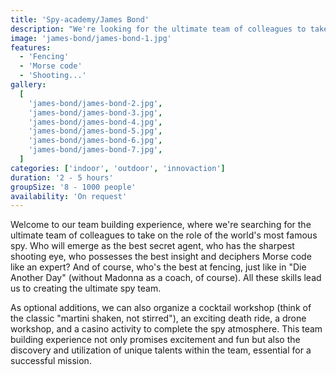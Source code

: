 ```yaml
---
title: 'Spy-academy/James Bond'
description: "We're looking for the ultimate team of colleagues to take on the role of the world's most famous spy."
image: 'james-bond/james-bond-1.jpg'
features:
  - 'Fencing'
  - 'Morse code'
  - 'Shooting...'
gallery:
  [
    'james-bond/james-bond-2.jpg',
    'james-bond/james-bond-3.jpg',
    'james-bond/james-bond-4.jpg',
    'james-bond/james-bond-5.jpg',
    'james-bond/james-bond-6.jpg',
    'james-bond/james-bond-7.jpg',
  ]
categories: ['indoor', 'outdoor', 'innovaction']
duration: '2 - 5 hours'
groupSize: '8 - 1000 people'
availability: 'On request'
---
```


Welcome to our team building experience, where we're searching for the ultimate team of colleagues to take on the role of the world's most famous spy. Who will emerge as the best secret agent, who has the sharpest shooting eye, who possesses the best insight and deciphers Morse code like an expert? And of course, who's the best at fencing, just like in "Die Another Day" (without Madonna as a coach, of course). All these skills lead us to creating the ultimate spy team.

As optional additions, we can also organize a cocktail workshop (think of the classic "martini shaken, not stirred"), an exciting death ride, a drone workshop, and a casino activity to complete the spy atmosphere. This team building experience not only promises excitement and fun but also the discovery and utilization of unique talents within the team, essential for a successful mission.
